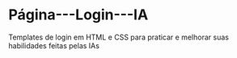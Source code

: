 # Página---Login---IA
Templates de login em HTML e CSS para praticar e melhorar suas habilidades feitas pelas IAs
